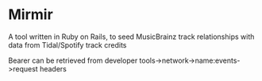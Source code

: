 # Mirmir
A tool written in Ruby on Rails, to seed MusicBrainz track relationships with data from Tidal/Spotify track credits

Bearer can be retrieved from developer tools->network->name:events->request headers